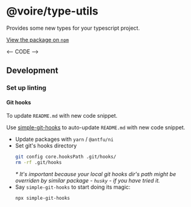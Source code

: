 # @voire/type-utils

Provides some new types for your typescript project.

[View the package on `npm`](https://www.npmjs.com/package/@voire/type-utils)

<-- CODE -->

## Development

### Set up linting

#### Git hooks

To update `README.md` with new code snippet.

Use [simple-git-hooks](https://github.com/toplenboren/simple-git-hooks) to auto-update `README.md` with new code snippet.

- Update packages with `yarn` / `@antfu/ni`
- Set git's hooks directory
  ```bash
  git config core.hooksPath .git/hooks/
  rm -rf .git/hooks
  ```
  _\* It's important because your local git hooks dir's path might be overriden by similar package - `husky` - if you have tried it._
- Say `simple-git-hooks` to start doing its magic:
  ```bash
  npx simple-git-hooks
  ```
